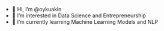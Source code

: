 - 👋 Hi, I’m @oykuakin
- 👀 I’m interested in Data Science and Entrepreneurship
- 🌱 I’m currently learning Machine Learning Models and NLP

<!---
oykuakin/oykuakin is a ✨ special ✨ repository because its `README.md` (this file) appears on your GitHub profile.
You can click the Preview link to take a look at your changes.
--->
